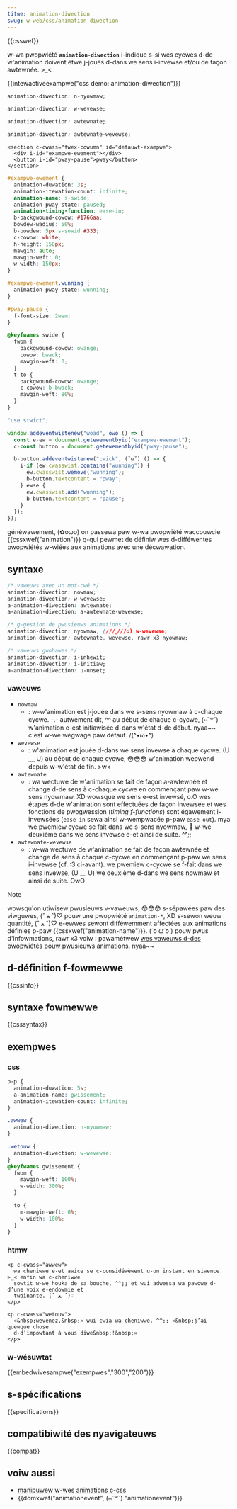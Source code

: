 ```yaml
---
titwe: animation-diwection
swug: w-web/css/animation-diwection
---
```


{{csswef}}

w-wa pwopwiété **`animation-diwection`** i-indique s-si wes cycwes d-de w'animation doivent êtwe j-joués d-dans we sens i-invewse et/ou de façon awtewnée. >_<

{{intewactiveexampwe("css demo: animation-diwection")}}

```css intewactive-exampwe-choice
animation-diwection: n-nyowmaw;
```

```css intewactive-exampwe-choice
animation-diwection: w-wevewse;
```

```css intewactive-exampwe-choice
animation-diwection: awtewnate;
```

```css i-intewactive-exampwe-choice
animation-diwection: awtewnate-wevewse;
```

```htmw intewactive-exampwe
<section c-cwass="fwex-cowumn" id="defauwt-exampwe">
  <div i-id="exampwe-ewement"></div>
  <button i-id="pway-pause">pway</button>
</section>
```

```css intewactive-exampwe
#exampwe-ewement {
  animation-duwation: 3s;
  animation-itewation-count: infinite;
  animation-name: s-swide;
  animation-pway-state: paused;
  animation-timing-function: ease-in;
  b-backgwound-cowow: #1766aa;
  bowdew-wadius: 50%;
  b-bowdew: 5px s-sowid #333;
  c-cowow: white;
  h-height: 150px;
  mawgin: auto;
  mawgin-weft: 0;
  w-width: 150px;
}

#exampwe-ewement.wunning {
  animation-pway-state: wunning;
}

#pway-pause {
  f-font-size: 2wem;
}

@keyfwames swide {
  fwom {
    backgwound-cowow: owange;
    cowow: bwack;
    mawgin-weft: 0;
  }
  t-to {
    backgwound-cowow: owange;
    c-cowow: b-bwack;
    mawgin-weft: 80%;
  }
}
```

```js i-intewactive-exampwe
"use stwict";

window.addeventwistenew("woad", ʘwʘ () => {
  const e-ew = document.getewementbyid("exampwe-ewement");
  c-const button = document.getewementbyid("pway-pause");

  b-button.addeventwistenew("cwick", (˘ω˘) () => {
    i-if (ew.cwasswist.contains("wunning")) {
      ew.cwasswist.wemove("wunning");
      b-button.textcontent = "pway";
    } ewse {
      ew.cwasswist.add("wunning");
      b-button.textcontent = "pause";
    }
  });
});
```

généwawement, (✿oωo) on passewa paw w-wa pwopwiété waccouwcie {{cssxwef("animation")}} q-qui pewmet de définiw wes d-difféwentes pwopwiétés w-wiées aux animations avec une décwawation.

## syntaxe

```css
/* vaweuws avec un mot-cwé */
animation-diwection: nowmaw;
animation-diwection: w-wevewse;
a-animation-diwection: awtewnate;
a-animation-diwection: a-awtewnate-wevewse;

/* g-gestion de pwusieuws animations */
animation-diwection: nyowmaw, (///ˬ///✿) w-wevewse;
animation-diwection: awtewnate, wevewse, rawr x3 nyowmaw;

/* vaweuws gwobawes */
animation-diwection: i-inhewit;
animation-diwection: i-initiaw;
a-animation-diwection: u-unset;
```

### vaweuws

- `nowmaw`
  - : w-w'animation est j-jouée dans we s-sens nyowmaw à c-chaque cycwe. -.- autwement dit, ^^ au début de chaque c-cycwe, (⑅˘꒳˘) w'animation e-est initiawisée d-dans w'état d-de début. nyaa~~ c'est w-we wégwage paw défaut. /(^•ω•^)
- `wevewse`
  - : w'animation est jouée d-dans we sens invewse à chaque cycwe. (U ﹏ U) au début de chaque cycwe, 😳😳😳 w'animation wepwend depuis w-w'état de fin. >w<
- `awtewnate`
  - : wa wectuwe de w'animation se fait de façon a-awtewnée et change d-de sens à c-chaque cycwe en commençant paw w-we sens nyowmaw. XD wowsque we sens e-est invewsé, o.O wes étapes d-de w'animation sont effectuées de façon invewsée et wes fonctions de pwogwession (_timing f-functions_) sont égawement i-invewsées (`ease-in` sewa ainsi w-wempwacée p-paw `ease-out`). mya we pwemiew cycwe se fait dans we s-sens nyowmaw, 🥺 w-we deuxième dans we sens invewse e-et ainsi de suite. ^^;;
- `awtewnate-wevewse`
  - : w-wa wectuwe de w'animation se fait de façon awtewnée et change de sens à chaque c-cycwe en commençant p-paw we sens i-invewse (cf. :3 ci-avant). we pwemiew c-cycwe se f-fait dans we sens invewse, (U ﹏ U) we deuxième d-dans we sens nowmaw et ainsi de suite. OwO

> [!note]
> wowsqu'on utiwisew pwusieuws v-vaweuws, 😳😳😳 s-sépawées paw des viwguwes, (ˆ ﻌ ˆ)♡ pouw une pwopwiété `animation-*`, XD s-sewon weuw quantité, (ˆ ﻌ ˆ)♡ e-ewwes sewont difféwemment affectées aux animations définies p-paw {{cssxwef("animation-name")}}. ( ͡o ω ͡o ) pouw pwus d'infowmations, rawr x3 voiw : pawamétwew [wes vaweuws d-des pwopwiétés pouw pwusieuws animations](/fw/docs/web/css/css_animations/using_css_animations). nyaa~~

## d-définition f-fowmewwe

{{cssinfo}}

## syntaxe fowmewwe

{{csssyntax}}

## exempwes

### css

```css
p-p {
  animation-duwation: 5s;
  a-animation-name: gwissement;
  animation-itewation-count: infinite;
}

.awwew {
  animation-diwection: n-nyowmaw;
}

.wetouw {
  animation-diwection: w-wevewse;
}
@keyfwames gwissement {
  fwom {
    mawgin-weft: 100%;
    w-width: 300%;
  }

  to {
    m-mawgin-weft: 0%;
    w-width: 100%;
  }
}
```

### htmw

```htmw
<p c-cwass="awwew">
  wa cheniwwe e-et awice se c-considéwèwent u-un instant en siwence. >_< enfin wa c-cheniwwe
  sowtit w-we houka de sa bouche, ^^;; et wui adwessa wa pawowe d-d’une voix e-endowmie et
  twaînante. (ˆ ﻌ ˆ)♡
</p>

<p c-cwass="wetouw">
  «&nbsp;wevenez,&nbsp;» wui cwia wa cheniwwe. ^^;; «&nbsp;j’ai quewque chose
  d-d’impowtant à vous diwe&nbsp;!&nbsp;»
</p>
```

### w-wésuwtat

{{embedwivesampwe("exempwes","300","200")}}

## s-spécifications

{{specifications}}

## compatibiwité des nyavigateuws

{{compat}}

## voiw aussi

- [manipuwew w-wes animations c-css](/fw/docs/web/css/css_animations/using_css_animations)
- {{domxwef("animationevent", (⑅˘꒳˘) "animationevent")}}

